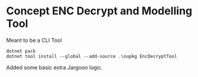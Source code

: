 # Concept ENC Decrypt and Modelling Tool

Meant to be a CLI Tool 

```
dotnet pack
dotnet tool install --global --add-source .\nupkg EncDecryptTool
```

Added some basic extra Jargoon logic.
